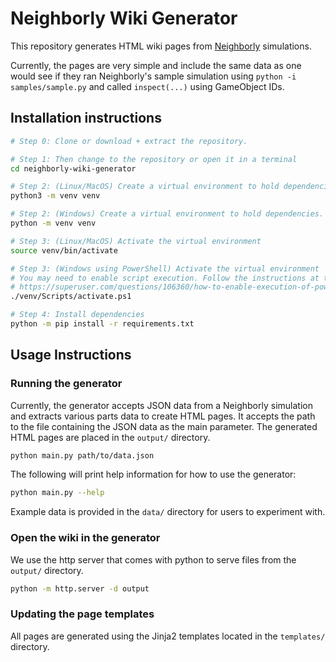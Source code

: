 # Neighborly Wiki Generator

This repository generates HTML wiki pages from [Neighborly](https://github.com/ShiJbey/neighborly) simulations.

Currently, the pages are very simple and include the same data as one would see if they ran Neighborly's sample simulation using `python -i samples/sample.py` and called `inspect(...)` using GameObject IDs.

## Installation instructions

```bash
# Step 0: Clone or download + extract the repository.

# Step 1: Then change to the repository or open it in a terminal
cd neighborly-wiki-generator

# Step 2: (Linux/MacOS) Create a virtual environment to hold dependencies.
python3 -m venv venv

# Step 2: (Windows) Create a virtual environment to hold dependencies.
python -m venv venv

# Step 3: (Linux/MacOS) Activate the virtual environment
source venv/bin/activate

# Step 3: (Windows using PowerShell) Activate the virtual environment
# You may need to enable script execution. Follow the instructions at this link
# https://superuser.com/questions/106360/how-to-enable-execution-of-powershell-scripts#106363
./venv/Scripts/activate.ps1

# Step 4: Install dependencies
python -m pip install -r requirements.txt
```

## Usage Instructions

### Running the generator

Currently, the generator accepts JSON data from a Neighborly simulation and extracts various parts data to create HTML pages. It accepts the path to the file containing the JSON data as the main parameter. The generated HTML pages are placed in the `output/` directory.

```bash
python main.py path/to/data.json
```

The following will print help information for how to use the generator:

```bash
python main.py --help
```

Example data is provided in the `data/` directory for users to experiment with.

### Open the wiki in the generator

We use the http server that comes with python to serve files from the `output/` directory.

```bash
python -m http.server -d output
```

### Updating the page templates

All pages are generated using the Jinja2 templates located in the `templates/` directory.
